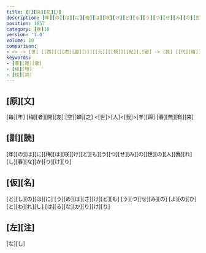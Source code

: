 ```yaml
---
title: [（][詠][花][）]
description: [年][の][は][に][梅][は][咲][け][ど][も][う][つ][せ][み][の][世][の][人][我][れ][し][春][な][か][り][け][り]
position: 1857
category: [巻]10
version: '1.0'
volume: 10
comparison:
- <> -> [世] [[西][（][右][書][）]][[元]][[類]][[紀]],[君] -> [我] [[代][精]]
keywords:
- [春][雑][歌]
- [植][物]
- [枕][詞]
---
```


## [原][文]

[毎][年] [梅][者][開][友] [空][蝉][之] <[世]>[人]<[我]>[羊][蹄] [春][無][有][来]

## [訓][読]

[年][の][は][に][梅][は][咲][け][ど][も][う][つ][せ][み][の][世][の][人][我][れ][し][春][な][か][り][け][り]

## [仮][名]

[と][し][の][は][に] [う][め][は][さ][け][ど][も] [う][つ][せ][み][の] [よ][の][ひ][と][わ][れ][し] [は][る][な][か][り][け][り]

## [左][注]

[な][し]

